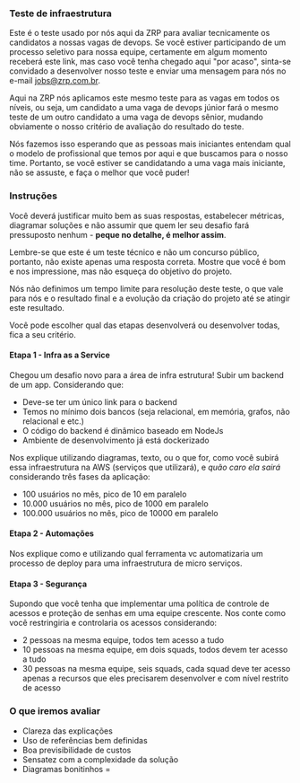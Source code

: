 ### Teste de infraestrutura

Este é o teste usado por nós aqui da ZRP para avaliar tecnicamente os candidatos a nossas vagas de devops. Se você estiver participando de um processo seletivo para nossa equipe, certamente em algum momento receberá este link, mas caso você tenha chegado aqui "por acaso", sinta-se convidado a desenvolver nosso teste e enviar uma mensagem para nós no e-mail jobs@zrp.com.br.

Aqui na ZRP nós aplicamos este mesmo teste para as vagas em todos os níveis, ou seja, um candidato a uma vaga de devops júnior fará o mesmo teste de um outro candidato a uma vaga de devops sênior, mudando obviamente o nosso critério de avaliação do resultado do teste.

Nós fazemos isso esperando que as pessoas mais iniciantes entendam qual o modelo de profissional que temos por aqui e que buscamos para o nosso time. Portanto, se você estiver se candidatando a uma vaga mais iniciante, não se assuste, e faça o melhor que você puder!

### Instruções

Você deverá justificar muito bem as suas respostas, estabelecer métricas, diagramar soluções e não assumir que quem ler seu desafio fará pressuposto nenhum - **peque no detalhe, é melhor assim**.

Lembre-se que este é um teste técnico e não um concurso público, portanto, não existe apenas uma resposta correta. Mostre que você é bom e nos impressione, mas não esqueça do objetivo do projeto.

Nós não definimos um tempo limite para resolução deste teste, o que vale para nós e o resultado final e a evolução da criação do projeto até se atingir este resultado.

Você pode escolher qual das etapas desenvolverá ou desenvolver todas, fica a seu critério.

#### Etapa 1 - Infra as a Service

Chegou um desafio novo para a área de infra estrutura! Subir um backend de um app.
Considerando que:

- Deve-se ter um único link para o backend
- Temos no mínimo dois bancos (seja relacional, em memória, grafos, não relacional e etc.)
- O código do backend é dinâmico baseado em NodeJs
- Ambiente de desenvolvimento já está dockerizado

Nos explique utilizando diagramas, texto, ou o que for, como você subirá essa infraestrutura na AWS (serviços que utilizará), e *quão caro ela sairá* considerando três fases da aplicação:

- 100 usuários no mês, pico de 10 em paralelo
- 10.000 usuários no mês, pico de 1000 em paralelo
- 100.000 usuários no mês, pico de 10000 em paralelo

#### Etapa 2 - Automações

Nos explique como e utilizando qual ferramenta vc automatizaria um processo de deploy para uma infraestrutura de micro serviços.

#### Etapa 3 - Segurança

Supondo que você tenha que implementar uma política de controle de acessos e proteção de senhas em uma equipe crescente. Nos conte como você restringiria e controlaria os acessos considerando:

- 2 pessoas na mesma equipe, todos tem acesso a tudo
- 10 pessoas na mesma equipe, em dois squads, todos devem ter acesso a tudo
- 30 pessoas na mesma equipe, seis squads, cada squad deve ter acesso apenas a recursos que eles precisarem desenvolver e com nível restrito de acesso

### O que iremos avaliar

- Clareza das explicações
- Uso de referências bem definidas
- Boa previsibilidade de custos
- Sensatez com a complexidade da solução
- Diagramas bonitinhos =
